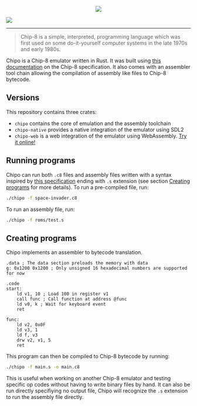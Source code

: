 <div align="center">
	<img src="https://user-images.githubusercontent.com/9824244/104019357-b73e9c00-51bb-11eb-9b46-b49b924d6d8e.png" />
</div>

[![](https://img.shields.io/badge/Website-chipo.ber.gp-brightgreen)](https://chipo.ber.gp)


---

> Chip-8 is a simple, interpreted, programming language which was first used on some 	do-it-yourself computer systems in the late 1970s and early 1980s.

Chipo is a Chip-8 emulator written in Rust. It was built using [this documentation](http://devernay.free.fr/hacks/chip8/C8TECH10.HTM) on the Chip-8 specification. It also comes with an assembler tool chain allowing the compilation of assembly like files to Chip-8 bytecode.

## Versions

This repository contains three crates:

- `chipo` contains the core of emulation and the assembly toolchain
- `chipo-native` provides a native integration of the emulator using SDL2
- `chipo-web` is a web integration of the emulator using WebAssembly. [Try it online!](https://chipo.ber.gp/)

## Running programs

Chipo can run both `.c8` files and assembly files written with a syntax inspired by [this specification](http://devernay.free.fr/hacks/chip8/C8TECH10.HTM) ending with `.s` extension (see section [Creating programs](#creating-programs) for more details). To run a pre-compiled file, run:

```bash
./chipo -f space-invader.c8
```

To run an assembly file, run:

```bash
./chipo -f roms/test.s 
```

## Creating programs

Chipo implements an assembler to bytecode translation.

```assembly
.data ; The data section preloads the memory with data
g: 0x1200 0x1200 ; Only unsigned 16 hexadecimal numbers are supported for now

.code
start:
	ld v1, 10 ; Load 100 in register v1
	call func ; Call function at address @func
	ld v0, k ; Wait for keyboard event
	ret

func:
	ld v2, 0x0F
	ld v3, 1
	ld f, v3
	drw v2, v1, 5
	ret
```

This program can then be compiled to Chip-8 bytecode by running:

```bash
./chipo -f main.s -o main.c8
```

This is useful when working on another Chip-8 emulator and testing specific op codes without having to write binary files by hand. It can also be run directly specifiying no output file, Chipo will recognize the `.s` extension to run the assembly file directly.


